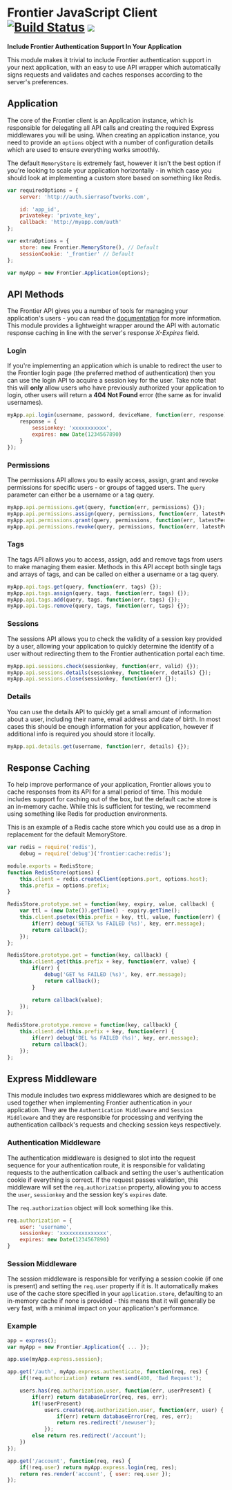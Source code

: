 # Frontier JavaScript Client [![Build Status](https://travis-ci.org/SierraSoftworks/FrontierJS.png?branch=master)](https://travis-ci.org/SierraSoftworks/FrontierJS) [![](https://badge.fury.io/js/frontier-client.png)](https://npmjs.org/package/frontier-client)
**Include Frontier Authentication Support In Your Application**

This module makes it trivial to include Frontier authentication support in your next application, with an easy to use API wrapper which automatically signs requests and validates and caches responses according to the server's preferences.

## Application
The core of the Frontier client is an Application instance, which is responsible for delegating all API calls and creating the required Express middlewares you will be using. When creating an application instance, you need to provide an `options` object with a number of configuration details which are used to ensure everything works smoothly.

The default `MemoryStore` is extremely fast, however it isn't the best option if you're looking to scale your application horizontally - in which case you should look at implementing a custom store based on something like Redis.

```javascript
var requiredOptions = {
	server: 'http://auth.sierrasoftworks.com',

	id: 'app_id',
	privatekey: 'private_key',
	callback: 'http://myapp.com/auth'
};

var extraOptions = {
	store: new Frontier.MemoryStore(), // Default
	sessionCookie: '_frontier' // Default
};

var myApp = new Frontier.Application(options);
```

## API Methods
The Frontier API gives you a number of tools for managing your application's users - you can read the [documentation](http://auth.sierrasoftworks.com/api) for more information. This module provides a lightweight wrapper around the API with automatic response caching in line with the server's response *X-Expires* field.

### Login
If you're implementing an application which is unable to redirect the user to the Frontier login page (the preferred method of authentication) then you can use the login API to acquire a session key for the user. Take note that this will **only** allow users who have previously authorized your application to login, other users will return a **404 Not Found** error (the same as for invalid usernames).

```javascript
myApp.api.login(username, password, deviceName, function(err, response) {
	response = {
		sessionkey: 'xxxxxxxxxxx',
		expires: new Date(1234567890)
	}
});
```

### Permissions
The permissions API allows you to easily access, assign, grant and revoke permissions for specific users - or groups of tagged users. The `query` parameter can either be a username or a tag query.

```javascript
myApp.api.permissions.get(query, function(err, permissions) {});
myApp.api.permissions.assign(query, permissions, function(err, latestPermissions) {});
myApp.api.permissions.grant(query, permissions, function(err, latestPermissions) {});
myApp.api.permissions.revoke(query, permissions, function(err, latestPermissions) {});
```

### Tags
The tags API allows you to access, assign, add and remove tags from users to make managing them easier. Methods in this API accept both single tags and arrays of tags, and can be called on either a username or a tag query.

```javascript
myApp.api.tags.get(query, function(err, tags) {});
myApp.api.tags.assign(query, tags, function(err, tags) {});
myApp.api.tags.add(query, tags, function(err, tags) {});
myApp.api.tags.remove(query, tags, function(err, tags) {});
```

### Sessions
The sessions API allows you to check the validity of a session key provided by a user, allowing your application to quickly determine the identify of a user without redirecting them to the Frontier authentication portal each time.

```javascript
myApp.api.sessions.check(sessionkey, function(err, valid) {});
myApp.api.sessions.details(sessionkey, function(err, details) {});
myApp.api.sessions.close(sessionkey, function(err) {});
```

### Details
You can use the details API to quickly get a small amount of information about a user, including their name, email address and date of birth. In most cases this should be enough information for your application, however if additional info is required you should store it locally.

```javascript
myApp.api.details.get(username, function(err, details) {});
```

## Response Caching
To help improve performance of your application, Frontier allows you to cache responses from its API for a small period of time. This module includes support for caching out of the box, but the default cache store is an in-memory cache. While this is sufficient for testing, we recommend using something like Redis for production environments.

This is an example of a Redis cache store which you could use as a drop in replacement for the default MemoryStore.

```javascript
var redis = require('redis'),
	debug = require('debug')('frontier:cache:redis');

module.exports = RedisStore;
function RedisStore(options) {
	this.client = redis.createClient(options.port, options.host);
	this.prefix = options.prefix;
}

RedisStore.prototype.set = function(key, expiry, value, callback) {
	var ttl = (new Date()).getTime() - expiry.getTime();
	this.client.psetex(this.prefix + key, ttl, value, function(err) {
		if(err) debug('SETEX %s FAILED (%s)', key, err.message);
		return callback();
	});
};

RedisStore.prototype.get = function(key, callback) {
	this.client.get(this.prefix + key, function(err, value) {
		if(err) {
			debug('GET %s FAILED (%s)', key, err.message);
			return callback();
		}

		return callback(value);
	});
};

RedisStore.prototype.remove = function(key, callback) {
	this.client.del(this.prefix + key, function(err) {
		if(err) debug('DEL %s FAILED (%s)', key, err.message);
		return callback();
	});
};
```

## Express Middleware
This module includes two express middlewares which are designed to be used together when implementing Frontier authentication in your application. They are the `Authentication Middleware` and `Session Middleware` and they are responsible for processing and verifying the authentication callback's requests and checking session keys respectively.

### Authentication Middleware
The authentication middleware is designed to slot into the request sequence for your authentication route, it is responsible for validating requests to the authentication callback and setting the user's authentication cookie if everything is correct. If the request passes validation, this middleware will set the `req.authorization` property, allowing you to access the `user`, `sessionkey` and the session key's `expires` date.

The `req.authorization` object will look something like this.

```javascript
req.authorization = {
	user: 'username',
	sessionkey: 'xxxxxxxxxxxxxxx',
	expires: new Date(1234567890)
}
```

### Session Middleware
The session middleware is responsible for verifying a session cookie (if one is present) and setting the `req.user` property if it is. It automatically makes use of the cache store specified in your `application.store`, defaulting to an in-memory cache if none is provided - this means that it will generally be very fast, with a minimal impact on your application's performance.

### Example
```javascript
app = express();
var myApp = new Frontier.Application({ ... });

app.use(myApp.express.session);

app.get('/auth', myApp.express.authenticate, function(req, res) {
	if(!req.authorization) return res.send(400, 'Bad Request');

	users.has(req.authorization.user, function(err, userPresent) {
		if(err) return databaseError(req, res, err);
		if(!userPresent)
			users.create(req.authorization.user, function(err, user) {
				if(err) return databaseError(req, res, err);
				return res.redirect('/newuser');
			});
		else return res.redirect('/account');
	})
});

app.get('/account', function(req, res) {
	if(!req.user) return myApp.express.login(req, res);
	return res.render('account', { user: req.user });
});
```